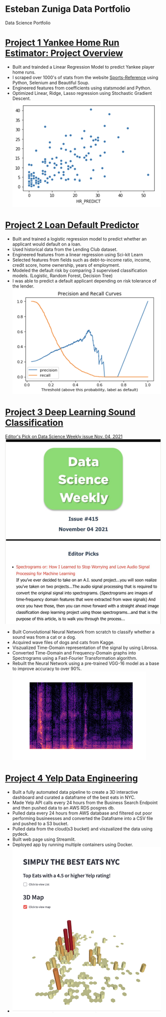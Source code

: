 # Esteban Zuniga Data Portfolio 
Data Science Portfolio

# [Project 1 Yankee Home Run Estimator: Project Overview](https://github.com/Ezuniga13/Home-Run-regression)

- Built and trainded a Linear Regression Model to predict Yankee player home runs.
- I scraped over 1000's of stats from the website [Sports-Reference](https://www.sports-reference.com) using Python, Selenium and Beautiful Soup. 
- Engineered features from coefficients using statsmodel and Python.
- Optimized Linear, Ridge, Lasso regression using Stochastic Gradient Descent.
![Main Page!](/images/hr_scatter.png)

# [Project 2 Loan Default Predictor ](https://github.com/Ezuniga13/loan-classification)

- Built and trained a logistic regression model to predict whether an applicant would default on a loan.
- Used historical data from the Lending Club dataset.
- Engineered features from a linear regression using Sci-kit Learn
- Selected features from fields such as debt-to-income ratio, income, credit score, home ownership, years of employment.
- Modeled the default risk by comparing 3 supervised classification models. (Logistic, Random Forest, Decision Tree)
- I was able to predict a default applicant depending on risk tolerance of the lender.
![Main Page!](/images/roc_curve.png)

# [Project 3 Deep Learning Sound Classification ](https://github.com/Ezuniga13/AI-sound-classification-deep-learning)
[Editor's Pick on Data Science Weekly issue Nov. 04, 2021](https://selectfrom.dev/spectrograms-or-how-i-learned-to-stop-worrying-and-love-audio-signal-processing-for-machine-d28c022ca5ca)
![Main Page!](/images/dataScienceWeekly.png)

- Built Convolutional Neural Network from scratch to classify whether a sound was from a cat or a dog.
- Acquired wave files of dogs and cats from Kagge.
- Viszualized Time-Domain representation of the signal by using Librosa.
- Converted Time-Domain and Frequency-Domain graphs into Spectrograms using a Fast-Fourier Transformation algorithm.
- Rebuilt the Neural Network using a pre-trained VGG-16 model as a base to improve accuracy to over 90%.
![Main Page!](/images/cat_7.png)

# [Project 4 Yelp Data Engineering  ](https://github.com/Ezuniga13/Yelp-Data-Engineeering)

- Built a fully automated data pipeline to create a 3D interactive dashboard and curated a dataframe of the best eats in NYC.
- Made Yelp API calls every 24 hours from the Business Search Endpoint and then pushed data to an AWS RDS posgres db.
- Pulled data every 24 hours from AWS database and filtered out poor performing busineesses and converted the Dataframe into a CSV file and pushed to a S3 bucket.
- Pulled data from the cloud(s3 bucket) and viszualized the data using pydeck.
-  Built web page using Streamlit.
-  Deployed app by running multiple containers using Docker.
-  ![Main Page!](/images/simple_map.png)
